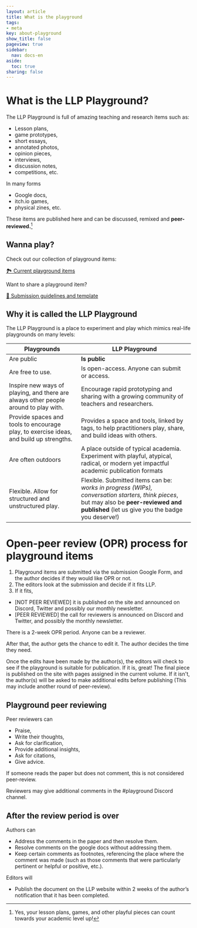 ```yaml
---
layout: article
title: What is the playground
tags:
- meta
key: about-playground
show_title: false
pageview: true
sidebar:
  nav: docs-en
aside:
  toc: true
sharing: false
---
```


# What is the LLP Playground?

<!--more-->

The LLP Playground is full of amazing teaching and research items such as: 

- Lesson plans, 
- game prototypes, 
- short essays,
- annotated photos, 
- opinion pieces, 
- interviews, 
- discussion notes, 
- competitions, etc.

In many forms 

- Google docs, 
- itch.io games, 
- physical zines, etc.

These items are published here and can be discussed, remixed and **peer-reviewed.**[^1]

## Wanna play?

Check out our collection of playground items:

<a class="button button--success button--rounded button--lg" href="/2018/02/01/playground-items.html"><i class="far fa-play-circle"></i> 🏞 Current playground items </a>

Want to share a playground item?

<a class="button button--success button--rounded button--lg" href="/2018/01/02/submission-guidelines.html#-playground-items"><i class="far fa-play-circle"></i> 👾 Submission guidelines and template </a>

## Why it is called the LLP Playground

The LLP Playground is a place to experiment and play which mimics real-life playgrounds on many levels:

| Playgrounds  	| LLP Playground  	|
|---	|---	|
| Are public  	| **Is public**  	|
| Are free to use.   	|  Is open-access. Anyone can submit or access. 	|
|   Inspire new ways of playing, and there are always other people around to play with.	|  Encourage rapid prototyping and sharing with a growing community of teachers and researchers.  	|
| Provide spaces and tools to encourage play, to exercise ideas, and build up strengths.   	| Provides a space and tools, linked by tags, to help practitioners play, share, and build ideas with others.  	|
| Are often outdoors  	|  A place outside of typical academia. Experiment with playful, atypical, radical, or modern yet impactful academic publication formats 	|
|   Flexible. Allow for structured and unstructured play.	|   Flexible. Submitted items can be: *works in progress (WIPs), conversation starters, think pieces*, but may also be **peer-reviewed and published** (let us give you the badge you deserve!)|

# Open-peer review (OPR) process for playground items

1. Playground items are submitted via the submission Google Form, and the author decides if they would like OPR or not.
2. The editors look at the submission and decide if it fits LLP.
3. If it fits, 
  - [NOT PEER REVIEWED] it is published on the site and announced on Discord, Twitter and possibly our monthly newsletter.
  - [PEER REVIEWED] the call for reviewers is announced on Discord and Twitter, and possibly the monthly newsletter.

There is a 2-week OPR period. Anyone can be a reviewer.

After that, the author gets the chance to edit it. The author decides the time they need.

Once the edits have been made by the author(s), the editors will check to see if the playground is suitable for publication. If it is, great! The final piece is published on the site with pages assigned in the current volume. If it isn't, the author(s) will be asked to make additional edits before publishing (This may include another round of peer-review).

## Playground peer reviewing

Peer reviewers can 
- Praise, 
- Write their thoughts,
- Ask for clarification,
- Provide additional insights,
- Ask for citations,
- Give advice.

If someone reads the paper but does not comment, this is not considered peer-review.

Reviewers may give additional comments in the #playground Discord channel.


## After the review period is over

Authors can
- Address the comments in the paper and then resolve them.
- Resolve comments on the google docs without addressing them.
- Keep certain comments as footnotes, referencing the place where the comment was made (such as those comments that were particularly pertinent or helpful or positive, etc.).

Editors will
- Publish the document on the LLP website within 2 weeks of the author’s notification that it has been completed. 





[^1]: Yes, your lesson plans, games, and other playful pieces can count towards your academic level up!
